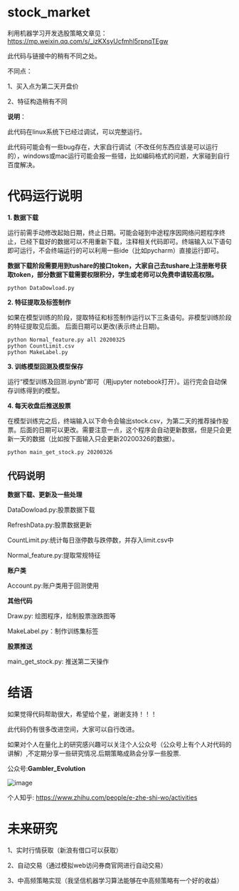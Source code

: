 # stock_market

利用机器学习开发选股策略文章见：
https://mp.weixin.qq.com/s/_izKXsyUcfmhl5rpnqTEgw

此代码与链接中的稍有不同之处。

不同点：

1、买入点为第二天开盘价

2、特征构造稍有不同

**说明**：

此代码在linux系统下已经过调试，可以完整运行。

此代码可能会有一些bug存在，大家自行调试（不改任何东西应该是可以运行的），windows或mac运行可能会报一些错，比如编码格式的问题，大家碰到自行百度解决。
# 代码运行说明
**1. 数据下载**

运行前需手动修改起始日期，终止日期。可能会碰到中途程序因网络问题程序终止，已经下载好的数据可以不用重新下载，注释相关代码即可。终端输入以下语句即可运行，不会终端运行的可以利用一些ide（比如pycharm）直接运行即可。

**数据下载阶段需要用到tushare的接口token，大家自己去tushare上注册账号获取token，部分数据下载需要权限积分，学生或老师可以免费申请较高权限。**
~~~~
python DataDowload.py
~~~~
**2. 特征提取及标签制作**

如果在模型训练的阶段，提取特征和标签制作运行以下三条语句。非模型训练阶段的特征提取见后面。
后面日期可以更改(表示终止日期)。
~~~~
python Normal_feature.py all 20200325
python CountLimit.csv
python MakeLabel.py
~~~~
**3. 训练模型回测及模型保存**

运行“模型训练及回测.ipynb”即可（用jupyter notebook打开）。运行完会自动保存训练得到的模型。

**4. 每天收盘后推送股票**

在模型训练完之后，终端输入以下命令会输出stock.csv，为第二天的推荐操作股票。后面的日期可以更改。需要注意一点，这个程序会自动更新数据，但是只会更新一天的数据（比如按下面输入只会更新20200326的数据）。
~~~~
python main_get_stock.py 20200326
~~~~

## 代码说明
**数据下载、更新及一些处理**

DataDowload.py:股票数据下载

RefreshData.py:股票数据更新

CountLimit.py:统计每日涨停数与跌停数，并存入limit.csv中

Normal_feature.py:提取常规特征

**账户类**

Account.py:账户类用于回测使用

**其他代码**

Draw.py: 绘图程序，绘制股票涨跌图等

MakeLabel.py：制作训练集标签

**股票推送**

main_get_stock.py: 推送第二天操作

# 结语
如果觉得代码帮助很大，希望给个星，谢谢支持！！！

此代码仍有很多改进空间，大家可以自行改进。

如果对个人在量化上的研究感兴趣可以关注个人公众号（公众号上有个人对代码的讲解）,不定期分享一些研究情况.后期策略成熟会分享一些股票.

公众号:**Gambler_Evolution**

 ![image](https://github.com/wbbhcb/stock_market/blob/master/qrcode.jpg)

个人知乎: https://www.zhihu.com/people/e-zhe-shi-wo/activities

# 未来研究
1、实时行情获取（新浪有借口可以获取）

2、自动交易（通过模拟web访问券商官网进行自动交易）

3、中高频策略实现（我坚信机器学习算法能够在中高频策略有一个好的收益）
